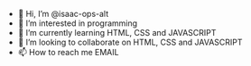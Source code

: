- 👋 Hi, I’m @isaac-ops-alt
- 👀 I’m interested in programming
- 🌱 I’m currently learning HTML, CSS and JAVASCRIPT
- 💞️ I’m looking to collaborate on HTML, CSS and JAVASCRIPT
- 📫 How to reach me EMAIL

<!---
isaac-ops-alt/isaac-ops-alt is a ✨ special ✨ repository because its `README.md` (this file) appears on your GitHub profile.
You can click the Preview link to take a look at your changes.
--->
